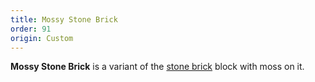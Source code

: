 ```yaml
---
title: Mossy Stone Brick
order: 91
origin: Custom
---
```


**Mossy Stone Brick** is a variant of the [stone brick](Stone_Brick) block with moss on it.
